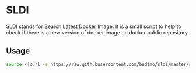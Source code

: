 SLDI
====

SLDI stands for Search Latest Docker Image. It is a small script to help to check if there is a new version of docker image on docker public repository.


Usage
-----

```bash
source <(curl -s https://raw.githubusercontent.com/budtmo/sldi/master/sldi.sh)
```
